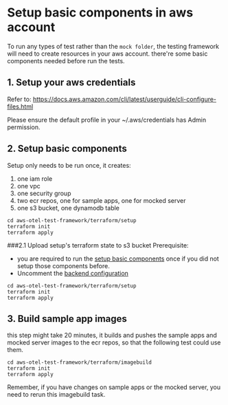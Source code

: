 # Setup basic components in aws account

To run any types of test rather than the `mock folder`, the testing framework will need to create resources in your aws account. 
there're some basic components needed before run the tests.

## 1. Setup your aws credentials
Refer to: https://docs.aws.amazon.com/cli/latest/userguide/cli-configure-files.html

Please ensure the default profile in your ~/.aws/credentials has Admin permission.

## 2. Setup basic components
Setup only needs to be run once, it creates:

1. one iam role
2. one vpc
3. one security group
4. two ecr repos, one for sample apps, one for mocked server
5. one s3 bucket, one dynamodb table

```shell
cd aws-otel-test-framework/terraform/setup 
terraform init
terraform apply
```

###2.1 Upload setup's terraform state to s3 bucket
Prerequisite: 
- you are required to run the [setup basic components](setup-basic-components-in-aws-account.md#2-setup-basic-components) once if you did not setup those components before.
- Uncomment the [backend configuration](https://github.com/khanhntd/aws-otel-test-framework/blob/support_s3_bucket_setup/terraform/setup/backend.tf#L17-L25)

```shell
cd aws-otel-test-framework/terraform/setup 
terraform init
terraform apply
```
## 3. Build sample app images

this step might take 20 minutes, it builds and pushes the sample apps and mocked server images to the ecr repos, so that the following test could use them.

```shell
cd aws-otel-test-framework/terraform/imagebuild
terraform init
terraform apply
```

Remember, if you have changes on sample apps or the mocked server, you need to rerun this imagebuild task.
